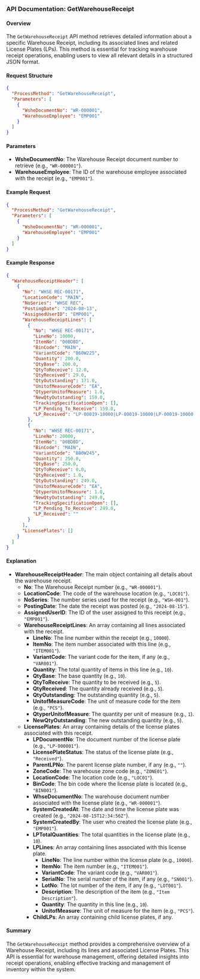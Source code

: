 ### API Documentation: GetWarehouseReceipt

#### Overview
The `GetWarehouseReceipt` API method retrieves detailed information about a specific Warehouse Receipt, including its associated lines and related License Plates (LPs). This method is essential for tracking warehouse receipt operations, enabling users to view all relevant details in a structured JSON format.

#### Request Structure
```json
{
  "ProcessMethod": "GetWarehouseReceipt",
  "Parameters": [
    {
      "WsheDocumentNo": "WR-000001",
      "WarehouseEmployee": "EMP001"
    }
  ]
}
```

#### Parameters
- **WsheDocumentNo**: The Warehouse Receipt document number to retrieve (e.g., `"WR-000001"`).
- **WarehouseEmployee**: The ID of the warehouse employee associated with the receipt (e.g., `"EMP001"`).

#### Example Request
```json
{
  "ProcessMethod": "GetWarehouseReceipt",
  "Parameters": [
    {
      "WsheDocumentNo": "WR-000001",
      "WarehouseEmployee": "EMP001"
    }
  ]
}
```

#### Example Response
```json
{
  "WarehouseReceiptHeader": [
    {
      "No": "WHSE REC-00171",
      "LocationCode": "MAIN",
      "NoSeries": "WHSE REC",
      "PostingDate": "2024-08-13",
      "AssignedUserID": "EMP001",
      "WarehouseReceiptLines": [
        {
          "No": "WHSE REC-00171",
          "LineNo": 10000,
          "ItemNo": "D0BDBD",
          "BinCode": "MAIN",
          "VariantCode": "B60W225",
          "Quantity": 200.0,
          "QtyBase": 200.0,
          "QtyToReceive": 12.0,
          "QtyReceived": 29.0,
          "QtyOutstanding": 171.0,
          "UnitofMeasureCode": "EA",
          "QtyperUnitofMeasure": 1.0,
          "NewQtyOutstanding": 159.0,
          "TrackingSpecificationOpen": [],
          "LP_Pending_To_Receive": 159.0,
          "LP_Received": "LP-00019-10000|LP-00019-10000|LP-00019-10000|LP-00019-10000"
        },
        {
          "No": "WHSE REC-00171",
          "LineNo": 20000,
          "ItemNo": "D0BDBD",
          "BinCode": "MAIN",
          "VariantCode": "B80W245",
          "Quantity": 250.0,
          "QtyBase": 250.0,
          "QtyToReceive": 0.0,
          "QtyReceived": 1.0,
          "QtyOutstanding": 249.0,
          "UnitofMeasureCode": "EA",
          "QtyperUnitofMeasure": 1.0,
          "NewQtyOutstanding": 249.0,
          "TrackingSpecificationOpen": [],
          "LP_Pending_To_Receive": 249.0,
          "LP_Received": ""
        }
      ],
      "LicensePlates": []
    }
  ]
}
```

#### Explanation
- **WarehouseReceiptHeader**: The main object containing all details about the warehouse receipt.
  - **No**: The Warehouse Receipt number (e.g., `"WR-000001"`).
  - **LocationCode**: The code of the warehouse location (e.g., `"LOC01"`).
  - **NoSeries**: The number series used for the receipt (e.g., `"WSH-001"`).
  - **PostingDate**: The date the receipt was posted (e.g., `"2024-08-15"`).
  - **AssignedUserID**: The ID of the user assigned to this receipt (e.g., `"EMP001"`).
  - **WarehouseReceiptLines**: An array containing all lines associated with the receipt.
    - **LineNo**: The line number within the receipt (e.g., `10000`).
    - **ItemNo**: The item number associated with this line (e.g., `"ITEM001"`).
    - **VariantCode**: The variant code for the item, if any (e.g., `"VAR001"`).
    - **Quantity**: The total quantity of items in this line (e.g., `10`).
    - **QtyBase**: The base quantity (e.g., `10`).
    - **QtyToReceive**: The quantity to be received (e.g., `5`).
    - **QtyReceived**: The quantity already received (e.g., `5`).
    - **QtyOutstanding**: The outstanding quantity (e.g., `5`).
    - **UnitofMeasureCode**: The unit of measure code for the item (e.g., `"PCS"`).
    - **QtyperUnitofMeasure**: The quantity per unit of measure (e.g., `1`).
    - **NewQtyOutstanding**: The new outstanding quantity (e.g., `5`).
  - **LicensePlates**: An array containing details of the license plates associated with this receipt.
    - **LPDocumentNo**: The document number of the license plate (e.g., `"LP-000001"`).
    - **LicensePlateStatus**: The status of the license plate (e.g., `"Received"`).
    - **ParentLPNo**: The parent license plate number, if any (e.g., `""`).
    - **ZoneCode**: The warehouse zone code (e.g., `"ZONE01"`).
    - **LocationCode**: The location code (e.g., `"LOC01"`).
    - **BinCode**: The bin code where the license plate is located (e.g., `"BIN001"`).
    - **WhseDocumentNo**: The warehouse document number associated with the license plate (e.g., `"WR-000001"`).
    - **SystemCreatedAt**: The date and time the license plate was created (e.g., `"2024-08-15T12:34:56Z"`).
    - **SystemCreatedBy**: The user who created the license plate (e.g., `"EMP001"`).
    - **LPTotalQuantities**: The total quantities in the license plate (e.g., `10`).
    - **LPLines**: An array containing lines associated with this license plate.
      - **LineNo**: The line number within the license plate (e.g., `10000`).
      - **ItemNo**: The item number (e.g., `"ITEM001"`).
      - **VariantCode**: The variant code (e.g., `"VAR001"`).
      - **SerialNo**: The serial number of the item, if any (e.g., `"SN001"`).
      - **LotNo**: The lot number of the item, if any (e.g., `"LOT001"`).
      - **Description**: The description of the item (e.g., `"Item Description"`).
      - **Quantity**: The quantity in this line (e.g., `10`).
      - **UnitofMeasure**: The unit of measure for the item (e.g., `"PCS"`).
    - **ChildLPs**: An array containing child license plates, if any.

#### Summary
The `GetWarehouseReceipt` method provides a comprehensive overview of a Warehouse Receipt, including its lines and associated License Plates. This API is essential for warehouse management, offering detailed insights into receipt operations, enabling effective tracking and management of inventory within the system.
